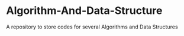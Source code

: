 # Algorithm-And-Data-Structure
A repository to store codes for several Algorithms and Data Structures

